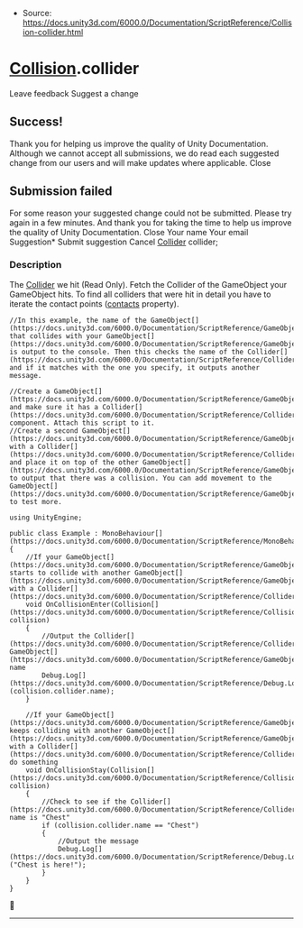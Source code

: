 * Source: https://docs.unity3d.com/6000.0/Documentation/ScriptReference/Collision-collider.html

#  [Collision](https://docs.unity3d.com/6000.0/Documentation/ScriptReference/Collision.html).collider
Leave feedback
Suggest a change
## Success!
Thank you for helping us improve the quality of Unity Documentation. Although we cannot accept all submissions, we do read each suggested change from our users and will make updates where applicable.
Close
## Submission failed
For some reason your suggested change could not be submitted. Please <a>try again</a> in a few minutes. And thank you for taking the time to help us improve the quality of Unity Documentation.
Close
Your name Your email Suggestion* Submit suggestion
Cancel
[Collider](https://docs.unity3d.com/6000.0/Documentation/ScriptReference/Collider.html) collider; 
### Description
The [Collider](https://docs.unity3d.com/6000.0/Documentation/ScriptReference/Collider.html) we hit (Read Only).
Fetch the Collider of the GameObject your GameObject hits. To find all colliders that were hit in detail you have to iterate the contact points ([contacts](https://docs.unity3d.com/6000.0/Documentation/ScriptReference/Collision-contacts.html) property).
```
//In this example, the name of the GameObject[](https://docs.unity3d.com/6000.0/Documentation/ScriptReference/GameObject.html) that collides with your GameObject[](https://docs.unity3d.com/6000.0/Documentation/ScriptReference/GameObject.html) is output to the console. Then this checks the name of the Collider[](https://docs.unity3d.com/6000.0/Documentation/ScriptReference/Collider.html) and if it matches with the one you specify, it outputs another message.  
  
//Create a GameObject[](https://docs.unity3d.com/6000.0/Documentation/ScriptReference/GameObject.html) and make sure it has a Collider[](https://docs.unity3d.com/6000.0/Documentation/ScriptReference/Collider.html) component. Attach this script to it.
//Create a second GameObject[](https://docs.unity3d.com/6000.0/Documentation/ScriptReference/GameObject.html) with a Collider[](https://docs.unity3d.com/6000.0/Documentation/ScriptReference/Collider.html) and place it on top of the other GameObject[](https://docs.unity3d.com/6000.0/Documentation/ScriptReference/GameObject.html) to output that there was a collision. You can add movement to the GameObject[](https://docs.unity3d.com/6000.0/Documentation/ScriptReference/GameObject.html) to test more.  
  
using UnityEngine;  
  
public class Example : MonoBehaviour[](https://docs.unity3d.com/6000.0/Documentation/ScriptReference/MonoBehaviour.html)
{
    //If your GameObject[](https://docs.unity3d.com/6000.0/Documentation/ScriptReference/GameObject.html) starts to collide with another GameObject[](https://docs.unity3d.com/6000.0/Documentation/ScriptReference/GameObject.html) with a Collider[](https://docs.unity3d.com/6000.0/Documentation/ScriptReference/Collider.html)
    void OnCollisionEnter(Collision[](https://docs.unity3d.com/6000.0/Documentation/ScriptReference/Collision.html) collision)
    {
        //Output the Collider[](https://docs.unity3d.com/6000.0/Documentation/ScriptReference/Collider.html)'s GameObject[](https://docs.unity3d.com/6000.0/Documentation/ScriptReference/GameObject.html)'s name
        Debug.Log[](https://docs.unity3d.com/6000.0/Documentation/ScriptReference/Debug.Log.html)(collision.collider.name);
    }  
  
    //If your GameObject[](https://docs.unity3d.com/6000.0/Documentation/ScriptReference/GameObject.html) keeps colliding with another GameObject[](https://docs.unity3d.com/6000.0/Documentation/ScriptReference/GameObject.html) with a Collider[](https://docs.unity3d.com/6000.0/Documentation/ScriptReference/Collider.html), do something
    void OnCollisionStay(Collision[](https://docs.unity3d.com/6000.0/Documentation/ScriptReference/Collision.html) collision)
    {
        //Check to see if the Collider[](https://docs.unity3d.com/6000.0/Documentation/ScriptReference/Collider.html)'s name is "Chest"
        if (collision.collider.name == "Chest")
        {
            //Output the message
            Debug.Log[](https://docs.unity3d.com/6000.0/Documentation/ScriptReference/Debug.Log.html)("Chest is here!");
        }
    }
}

```

* * *
